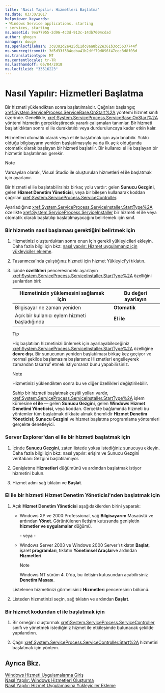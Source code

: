 ```yaml
---
title: 'Nasıl Yapılır: Hizmetleri Başlatma'
ms.date: 03/30/2017
helpviewer_keywords:
- Windows Service applications, starting
- services, starting
ms.assetid: 9ea77955-2d96-4c3d-913c-14db7604cdad
author: ghogen
manager: douge
ms.openlocfilehash: 3c8382d2e425d11dc8aa8b22e361b3cc5637744f
ms.sourcegitcommit: 3d5d33f384eeba41b2dff79d096f47ccc8d8f03d
ms.translationtype: MT
ms.contentlocale: tr-TR
ms.lasthandoff: 05/04/2018
ms.locfileid: "33516223"
---
```

# <a name="how-to-start-services"></a>Nasıl Yapılır: Hizmetleri Başlatma
Bir hizmeti yüklendikten sonra başlatılmalıdır. Çağrıları başlangıç <xref:System.ServiceProcess.ServiceBase.OnStart%2A> yöntemi hizmet sınıfı üzerinde. Genellikle, <xref:System.ServiceProcess.ServiceBase.OnStart%2A> yöntemi hizmetin gerçekleştirecek yararlı çalışmaları tanımlar. Bir hizmeti başlatıldıktan sonra el ile duraklatıldı veya durduruluncaya kadar etkin kalır.  
  
 Hizmetleri otomatik olarak veya el ile başlatmak için ayarlanabilir. Yüklü olduğu bilgisayarın yeniden başlatılmasıyla ya da ilk açık olduğunda otomatik olarak başlayan bir hizmeti başlatılır. Bir kullanıcı el ile başlayan bir hizmetin başlatılması gerekir.  
  
> [!NOTE]
>  Varsayılan olarak, Visual Studio ile oluşturulan hizmetleri el ile başlatmak için ayarlanır.  
  
 Bir hizmeti el ile başlatabilirsiniz birkaç yolu vardır: gelen **Sunucu Gezgini**, gelen **Hizmet Denetim Yöneticisi**, veya bir bileşen kullanarak koddan çağrılan <xref:System.ServiceProcess.ServiceController>.  
  
 Ayarladığınız <xref:System.ServiceProcess.ServiceInstaller.StartType%2A> özellikte <xref:System.ServiceProcess.ServiceInstaller> bir hizmeti el ile veya otomatik olarak başlatılıp başlatılmayacağını belirlemek için sınıf.  
  
### <a name="to-specify-how-a-service-should-start"></a>Bir hizmetin nasıl başlaması gerektiğini belirtmek için  
  
1.  Hizmetinizi oluşturduktan sonra onun için gerekli yükleyicileri ekleyin. Daha fazla bilgi için bkz: [nasıl yapılır: Hizmet uygulamanız için yükleyiciler ekleme](../../../docs/framework/windows-services/how-to-add-installers-to-your-service-application.md).  
  
2.  Tasarımcısı'nda çalıştığınız hizmeti için hizmet Yükleyici'yi tıklatın.  
  
3.  İçinde **özellikleri** penceresindeki ayarlayın <xref:System.ServiceProcess.ServiceInstaller.StartType%2A> özelliğini şunlardan biri:  
  
    |Hizmetinizin yüklemesini sağlamak için|Bu değeri ayarlayın|  
    |----------------------------------|--------------------|  
    |Bilgisayar ne zaman yeniden|**Otomatik**|  
    |Açık bir kullanıcı eylem hizmeti başladığında|**El ile**|  
  
    > [!TIP]
    >  Hiç başlatılan hizmetinizi önlemek için ayarlayabileceğiniz <xref:System.ServiceProcess.ServiceInstaller.StartType%2A> özelliğine **devre dışı**. Bir sunucunun yeniden başlatılması birkaç kez geçiyor ve normal şekilde başlamasını başlarsınız Hizmetleri engelleyerek zamandan tasarruf etmek istiyorsanız bunu yapabilirsiniz.  
  
    > [!NOTE]
    >  Hizmetinizi yüklendikten sonra bu ve diğer özellikleri değiştirilebilir.  
  
     Sahip bir hizmeti başlatmak çeşitli yolları vardır, <xref:System.ServiceProcess.ServiceInstaller.StartType%2A> işlem kümesine **el ile** — gelen **Sunucu Gezgini**, gelen **Windows Hizmet Denetimi Yöneticisi**, veya koddan. Gerçekte bağlamında hizmeti bu yöntemler tüm başlatmak dikkate almak önemlidir **Hizmet Denetim Yöneticisi**; **Sunucu Gezgini** ve hizmet başlatma programlama yöntemleri gerçekte denetleyici.  
  
### <a name="to-manually-start-a-service-from-server-explorer"></a>Server Explorer'dan el ile bir hizmeti başlatmak için  
  
1.  İçinde **Sunucu Gezgini**, zaten listede yoksa istediğiniz sunucuyu ekleyin. Daha fazla bilgi için bkz: nasıl yapılır: erişim ve Sunucu Gezgini veritabanı Gezgini başlatılamıyor.  
  
2.  Genişletme **Hizmetleri** düğümünü ve ardından başlatmak istiyor hizmetini bulun.  
  
3.  Hizmet adını sağ tıklatın ve **Başlat**.  
  
### <a name="to-manually-start-a-service-from-services-control-manager"></a>El ile bir hizmeti Hizmet Denetim Yöneticisi'nden başlatmak için  
  
1.  Açık **Hizmet Denetim Yöneticisi** aşağıdakilerden birini yaparak:  
  
    -   Windows XP ve 2000 Professional, sağ **Bilgisayarım** Masaüstü ve ardından **Yönet**. Görüntülenen iletişim kutusunda genişletin **hizmetler ve uygulamalar** düğümü.  
  
         \- veya -  
  
    -   Windows Server 2003 ve Windows 2000 Server'ı tıklatın **Başlat**, işaret **programları**, tıklatın **Yönetimsel Araçlar**ve ardından **Hizmetleri**.  
  
        > [!NOTE]
        >  Windows NT sürüm 4. 0'da, bu iletişim kutusundan açabilirsiniz **Denetim Masası**.  
  
     Listelenen hizmetinizi görmelisiniz **Hizmetleri** penceresinin bölümü.  
  
2.  Listeden hizmetinizi seçin, sağ tıklatın ve ardından **Başlat**.  
  
### <a name="to-manually-start-a-service-from-code"></a>Bir hizmet kodundan el ile başlatmak için  
  
1.  Bir örneğini oluşturmak <xref:System.ServiceProcess.ServiceController> sınıfı ve yönetmek istediğiniz hizmet ile etkileşimde bulunacak şekilde yapılandırın.  
  
2.  Çağrı <xref:System.ServiceProcess.ServiceController.Start%2A> hizmetini başlatmak için yöntem.  
  
## <a name="see-also"></a>Ayrıca Bkz.  
 [Windows Hizmeti Uygulamalarına Giriş](../../../docs/framework/windows-services/introduction-to-windows-service-applications.md)  
 [Nasıl Yapılır: Windows Hizmetleri Oluşturma](../../../docs/framework/windows-services/how-to-create-windows-services.md)  
 [Nasıl Yapılır: Hizmet Uygulamasına Yükleyiciler Ekleme](../../../docs/framework/windows-services/how-to-add-installers-to-your-service-application.md)
